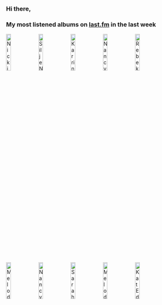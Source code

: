 ### Hi there, 

### My most listened albums on [last.fm](https://www.last.fm/user/jfdesignnet) in the last week

[<img src='https://lastfm.freetls.fastly.net/i/u/300x300/dc4c07fa18054adbca0869f5d6414a50.jpg' width='16%' height='16%' alt='Nicki Parrott - Winter Wonderland'>](https://www.last.fm/music/nicki%2bparrott/winter%2bwonderland)&nbsp;
[<img src='https://lastfm.freetls.fastly.net/i/u/300x300/5be7d4a2bbaa27ac8c0e22837de9c212.jpg' width='16%' height='16%' alt='Silje Nergaard - If I Could Wrap up a Kiss - Siljes Christmas (Bonus Track Version)'>](https://www.last.fm/music/silje%2bnergaard/if%2bi%2bcould%2bwrap%2bup%2ba%2bkiss%2b-%2bsilje%2527s%2bchristmas%2b%2528bonus%2btrack%2bversion%2529)&nbsp;
[<img src='https://lastfm.freetls.fastly.net/i/u/300x300/2ea22b2b98c841f5b595b84f19c28e46.jpg' width='16%' height='16%' alt='Karrin Allyson - Yuletide Hideaway'>](https://www.last.fm/music/karrin%2ballyson/yuletide%2bhideaway)&nbsp;
[<img src='https://lastfm.freetls.fastly.net/i/u/300x300/8b114f82a2b145e69fc1fba5711157e7.jpg' width='16%' height='16%' alt='Nancy LaMott - Just In Time For Christmas'>](https://www.last.fm/music/nancy%2blamott/just%2bin%2btime%2bfor%2bchristmas)&nbsp;
[<img src='https://lastfm.freetls.fastly.net/i/u/300x300/cd0305b85c195a8a110ceb2bcfdacf19.jpg' width='16%' height='16%' alt='Rebekka Bakken - Winter Nights'>](https://www.last.fm/music/rebekka%2bbakken/winter%2bnights)&nbsp;
<br>
[<img src='https://lastfm.freetls.fastly.net/i/u/300x300/c9e42b9f5b63d578b8e22b8cddcda15d.jpg' width='16%' height='16%' alt='Melody Gardot - The Essential Melody Gardot'>](https://www.last.fm/music/melody%2bgardot/the%2bessential%2bmelody%2bgardot)&nbsp;
[<img src='https://lastfm.freetls.fastly.net/i/u/300x300/ac19172600395aa4452b6fe12e66cece.jpg' width='16%' height='16%' alt='Nancy LaMott - Ask Me Again'>](https://www.last.fm/music/nancy%2blamott/ask%2bme%2bagain)&nbsp;
[<img src='https://lastfm.freetls.fastly.net/i/u/300x300/830db0e4c5907c864fb3455a9a6714d0.jpg' width='16%' height='16%' alt='Sarah McKenzie - Secrets of My Heart'>](https://www.last.fm/music/sarah%2bmckenzie/secrets%2bof%2bmy%2bheart)&nbsp;
[<img src='https://lastfm.freetls.fastly.net/i/u/300x300/988c1033ce76482bc85e8668656f6723.png' width='16%' height='16%' alt='Melody Gardot - My One And Only Thrill'>](https://www.last.fm/music/melody%2bgardot/my%2bone%2band%2bonly%2bthrill)&nbsp;
[<img src='https://lastfm.freetls.fastly.net/i/u/300x300/378d8fffc25eb646ad8bdf6046849c85.jpg' width='16%' height='16%' alt='Kat Edmonson - Holiday Swingin! (A Kat Edmonson Christmas Vol. 1)'>](https://www.last.fm/music/kat%2bedmonson/holiday%2bswingin%2527%2521%2b%2528a%2bkat%2bedmonson%2bchristmas%2bvol.%2b1%2529)&nbsp;
<br>
